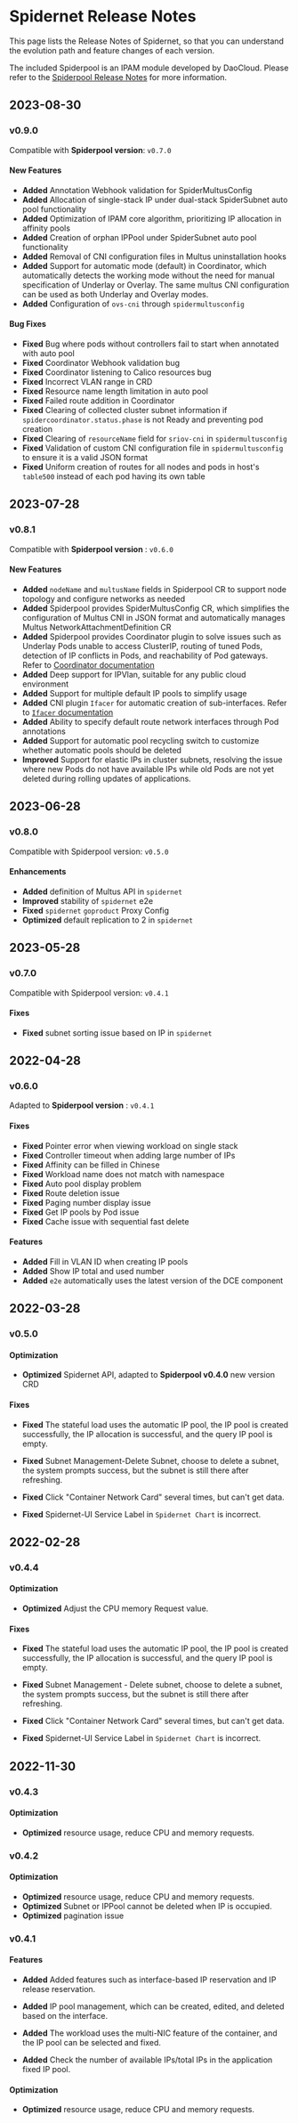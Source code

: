 # Spidernet Release Notes

This page lists the Release Notes of Spidernet, so that you can understand the evolution path and feature changes of each version.

The included Spiderpool is an IPAM module developed by DaoCloud. Please refer to the [Spiderpool Release Notes](https://github.com/spidernet-io/spiderpool/releases) for more information.

## 2023-08-30

### v0.9.0

Compatible with **Spiderpool version**: `v0.7.0`

#### New Features

- **Added** Annotation Webhook validation for SpiderMultusConfig
- **Added** Allocation of single-stack IP under dual-stack SpiderSubnet auto pool functionality
- **Added** Optimization of IPAM core algorithm, prioritizing IP allocation in affinity pools
- **Added** Creation of orphan IPPool under SpiderSubnet auto pool functionality
- **Added** Removal of CNI configuration files in Multus uninstallation hooks
- **Added** Support for automatic mode (default) in Coordinator, which automatically detects the working mode without the need for manual specification of Underlay or Overlay. The same multus CNI configuration can be used as both Underlay and Overlay modes.
- **Added** Configuration of `ovs-cni` through `spidermultusconfig`

#### Bug Fixes

- **Fixed** Bug where pods without controllers fail to start when annotated with auto pool
- **Fixed** Coordinator Webhook validation bug
- **Fixed** Coordinator listening to Calico resources bug
- **Fixed** Incorrect VLAN range in CRD
- **Fixed** Resource name length limitation in auto pool
- **Fixed** Failed route addition in Coordinator
- **Fixed** Clearing of collected cluster subnet information if `spidercoordinator.status.phase` is not Ready and preventing pod creation
- **Fixed** Clearing of `resourceName` field for `sriov-cni` in `spidermultusconfig`
- **Fixed** Validation of custom CNI configuration file in `spidermultusconfig` to ensure it is a valid JSON format
- **Fixed** Uniform creation of routes for all nodes and pods in host's `table500` instead of each pod having its own table

## 2023-07-28

### v0.8.1

Compatible with **Spiderpool version** : `v0.6.0`

#### New Features

- **Added** `nodeName` and `multusName` fields in Spiderpool CR to support node topology and configure networks as needed
- **Added** Spiderpool provides SpiderMultusConfig CR, which simplifies the configuration of Multus CNI in JSON format and automatically manages Multus NetworkAttachmentDefinition CR
- **Added** Spiderpool provides Coordinator plugin to solve issues such as Underlay Pods unable to access ClusterIP, routing of tuned Pods, detection of IP conflicts in Pods, and reachability of Pod gateways. Refer to [Coordinator documentation](https://github.com/spidernet-io/spiderpool/blob/main/docs/usage/coordinator-zh_CN.md)
- **Added** Deep support for IPVlan, suitable for any public cloud environment
- **Added** Support for multiple default IP pools to simplify usage
- **Added** CNI plugin `Ifacer` for automatic creation of sub-interfaces. Refer to [`Ifacer` documentation](https://github.com/spidernet-io/spiderpool/blob/main/docs/usage/ifacer-zh_CN.md)
- **Added** Ability to specify default route network interfaces through Pod annotations
- **Added** Support for automatic pool recycling switch to customize whether automatic pools should be deleted
- **Improved** Support for elastic IPs in cluster subnets, resolving the issue where new Pods do not have available IPs while old Pods are not yet deleted during rolling updates of applications.

## 2023-06-28

### v0.8.0

Compatible with Spiderpool version: `v0.5.0`

#### Enhancements

- **Added** definition of Multus API in `spidernet`
- **Improved** stability of `spidernet` e2e
- **Fixed** `spidernet` `goproduct` Proxy Config
- **Optimized** default replication to 2 in `spidernet`

## 2023-05-28

### v0.7.0

Compatible with Spiderpool version: `v0.4.1`

#### Fixes

- **Fixed** subnet sorting issue based on IP in `spidernet`

## 2022-04-28

### v0.6.0

Adapted to **Spiderpool version** : `v0.4.1`

#### Fixes

- **Fixed** Pointer error when viewing workload on single stack
- **Fixed** Controller timeout when adding large number of IPs
- **Fixed** Affinity can be filled in Chinese
- **Fixed** Workload name does not match with namespace
- **Fixed** Auto pool display problem
- **Fixed** Route deletion issue
- **Fixed** Paging number display issue
- **Fixed** Get IP pools by Pod issue
- **Fixed** Cache issue with sequential fast delete

#### Features

- **Added** Fill in VLAN ID when creating IP pools
- **Added** Show IP total and used number
- **Added** `e2e` automatically uses the latest version of the DCE component

## 2022-03-28

### v0.5.0

#### Optimization

- **Optimized** Spidernet API, adapted to **Spiderpool v0.4.0** new version CRD

#### Fixes

- **Fixed** The stateful load uses the automatic IP pool, the IP pool is created successfully, the IP allocation is successful, and the query IP pool is empty.

- **Fixed** Subnet Management-Delete Subnet, choose to delete a subnet, the system prompts success, but the subnet is still there after refreshing.

- **Fixed** Click "Container Network Card" several times, but can't get data.

- **Fixed** Spidernet-UI Service Label in `Spidernet Chart` is incorrect.

## 2022-02-28

### v0.4.4

#### Optimization

- **Optimized** Adjust the CPU memory Request value.

#### Fixes

- **Fixed** The stateful load uses the automatic IP pool, the IP pool is created successfully, the IP allocation is successful, and the query IP pool is empty.

- **Fixed** Subnet Management - Delete subnet, choose to delete a subnet, the system prompts success, but the subnet is still there after refreshing.

- **Fixed** Click "Container Network Card" several times, but can't get data.

- **Fixed** Spidernet-UI Service Label in `Spidernet Chart` is incorrect.

## 2022-11-30

### v0.4.3

#### Optimization

- **Optimized** resource usage, reduce CPU and memory requests.

### v0.4.2

#### Optimization

- **Optimized** resource usage, reduce CPU and memory requests.
- **Optimized** Subnet or IPPool cannot be deleted when IP is occupied.
- **Optimized** pagination issue

### v0.4.1

#### Features

- **Added** Added features such as interface-based IP reservation and IP release reservation.

- **Added** IP pool management, which can be created, edited, and deleted based on the interface.

- **Added** The workload uses the multi-NIC feature of the container, and the IP pool can be selected and fixed.

- **Added** Check the number of available IPs/total IPs in the application fixed IP pool.

#### Optimization

- **Optimized** resource usage, reduce CPU and memory requests.